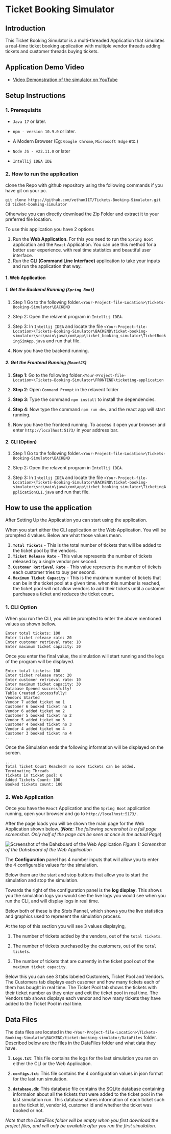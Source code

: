 # Ticket Booking Simulator

## Introduction

This Ticket Booking Simulator is a multi-threaded Application that simulates a real-time ticket booking application with multiple vendor threads adding tickets and customer threads buying tickets.

## Application Demo Video

* [Video Demonstration of the simulator on YouTube](https://youtu.be/sPbViCDCplQ?si=7rEy7d1-sXLyS4Ht)

## Setup Instructions

### 1. Prerequisits

- `Java 17` or later.

- `npm - version 10.9.0` or later.

- A Modern Browser (Eg: `Google Chrome`, `Microsoft Edge` etc.)

- `Node JS - v22.11.0` or later

- `Intellij IDEA IDE`

### 2. How to run the application

clone the Repo with github repository using the following commands if you have git on your pc.

    git clone https://github.com/vethumIIT/Tickets-Booking-Simulator.git
    cd ticket-booking-simulator

Otherwise you can directly download the Zip Folder and extract it to your preferred file location.

To use this application you have 2 options

1. Run the **Web Application**. For this you need to run the `Spring Boot` application and the `React` Application. You can use this method for a better user experience. with real time statistics and beautiful user interface.
2. Run the **CLI (Command Line Interface)** application to take your inputs and run the application that way.

#### 1. Web Application

##### 1. Get the Backend Running (`Spring Boot`)

1. Step 1 Go to the following folder.`<Your-Project-file-Location>\Tickets-Booking-Simulator\BACKEND`

2. Step 2: Open the relavent program in `Intellij IDEA`.

3. Step 3: In `Intellij IDEA` and locate the file `<Your-Project-file-Location>\Tickets-Booking-Simulator\BACKEND\ticket-booking-simulator\src\main\java\com\app\ticket_booking_simulator\TicketBookingSimApp.java` and run that file.

4. Now you have the backend running.

##### 2. Get the Frontend Running (`ReactJS`)

1. **Step 1**: Go to the following folder.`<Your-Project-file-Location>\Tickets-Booking-Simulator\FRONTEND\ticketing-application`

2. **Step 2**: Open `Command Prompt` in the relavent folder

3. **Step 3**: Type the command `npm install` to install the dependencies.

4. **Step 4**: Now type the command `npm run dev`, and the react app will start running.

5. Now you have the frontend running. To access it  open your browser and enter `http://localhost:5173/` in your address bar.

#### 2. CLI (Option)

1. Step 1 Go to the following folder.`<Your-Project-file-Location>\Tickets-Booking-Simulator\BACKEND`

2. Step 2: Open the relavent program in `Intellij IDEA`.

3. Step 3: In `Intellij IDEA` and locate the file `<Your-Project-file-Location>\Tickets-Booking-Simulator\BACKEND\ticket-booking-simulator\src\main\java\com\app\ticket_booking_simulator\TicketingApplicationCLI.java` and run that file.

## How to use the application

After Setting Up the Application you can start using the application.

When you start either the CLI application or the Web Application. You will be prompted 4 values. Below are what those values mean.

1. **`Total Tickets`** - This is the total number of tickets that will be added to the ticket pool by the vendors.
2. **`Ticket Release Rate`** - This value represents the number of tickets released by a single vendor per second.
3. **`Customer Retrieval Rate`** - This value represents the number of tickets each customer tries to buy per second.
4. **`Maximum Ticket Capacity`** - This is the maximum number of tickets that can be in the ticket pool at a given time. when this number is reached, the ticket pool will not allow vendors to add their tickets until a customer purchases a ticket and reduces the ticket count.

### 1. CLI Option

When you run the CLI, you will be prompted to enter the above mentioned values as shown bellow.

    Enter total tickets: 100
    Enter ticket release rate: 20
    Enter customer retrieval rate: 10
    Enter maximum ticket capacity: 30

Once you enter the final value, the simulation will start running and the logs of the program will be displayed.

    Enter total tickets: 100
    Enter ticket release rate: 20
    Enter customer retrieval rate: 10
    Enter maximum ticket capacity: 30
    Database Opened successfully!
    Table Created Successfully!
    Vendors Started
    Vendor 7 added ticket no 1
    Customer 6 booked ticket no 1
    Vendor 6 added ticket no 2
    Customer 5 booked ticket no 2
    Vendor 5 added ticket no 3
    Customer 4 booked ticket no 3
    Vendor 4 added ticket no 4
    Customer 3 booked ticket no 4
    ...

Once the Simulation ends the following information will be displayed on the screen.

    ...
    Total Ticket Count Reached! no more tickets can be added.
    Terminating Threads
    Tickets in ticket pool: 0
    Added Tickets Count: 100
    Booked tickets count: 100

### 2. Web Application

Once you have the `React` Application and the `Spring Boot` application running, open your browser and go to `http://localhost:5173/`.

After the page loads you will be shown the main page for the Web Application shown below.
(***Note**: The following screenshot is a full page screenshot. Only half of the page can be seen at once in the actual Page*)

![Screenshot of the Dahsboard of the Web Application](Screenshot.png)
*Figure 1: Screenshot of the Dahsboard of the Web Application*

The **Configuration** panel has 4 number inputs that will allow you to enter the 4 configurable values for the simulation.

Below them are the start and stop buttons that allow you to start the simulation and stop the simulation.

Towards the right of the configuration panel is the **log display**. This shows you the simulation logs you would see the live logs you would see when you run the CLI, and will display logs in real time.

Below both of these is the *Stats* Pannel, which shows you the live statistics and graphics used to represent the simulation process.

At the top of this section you will see 3 values displaying,

1. The number of tickets added by the vendors, out of the `total tickets`.

2. The number of tickets purchased by the customers, out of the `total tickets`.

3. The number of tickets that are currently in the ticket pool out of the `maximum ticket capacity`.

Below this you can see 3 tabs labeled Customers, Ticket Pool and Vendors. The Customers tab displays each cusomer and how many tickets each of them has bought in real time. The Ticket Pool tab shows the tickets with their ticket number as they enter and exit the ticket pool in real time. The Vendors tab shows displays each vendor and how many tickets they have added to the Ticket Pool in real time.

## Data Files

The data files are located in the `<Your-Project-file-Location>\Tickets-Booking-Simulator\BACKEND/ticket-booking-simulator/DataFiles` folder. Described below are the files in the DataFiles folder and what data they have.

1. **`Logs.txt`**: This file contains the logs for the last simulation you ran on either the CLI or the Web Application.

2. **`configs.txt`**: This file contains the 4 configuration values in json format for the last run simulation.

3. **`database.db`**: This database file contains the SQLite database containing informaion about all the tickets that were added to the ticket pool in the last simulation run. This database stores information of each ticket such as the ticket id, vendor id, customer id and whether the ticket was booked or not.

*Note that the DataFiles folder will be empty when you first download the project files, and will only be available after you run the first simulation.*
